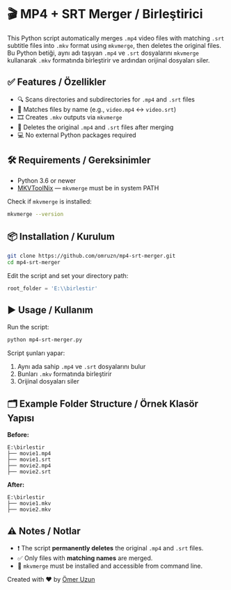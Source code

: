 # 🎬 MP4 + SRT Merger / Birleştirici

This Python script automatically merges `.mp4` video files with matching `.srt` subtitle files into `.mkv` format using `mkvmerge`, then deletes the original files.  
Bu Python betiği, aynı adı taşıyan `.mp4` ve `.srt` dosyalarını `mkvmerge` kullanarak `.mkv` formatında birleştirir ve ardından orijinal dosyaları siler.

## ✅ Features / Özellikler
- 🔍 Scans directories and subdirectories for `.mp4` and `.srt` files  
- 🎯 Matches files by name (e.g., `video.mp4` ↔ `video.srt`)  
- 🎞 Creates `.mkv` outputs via `mkvmerge`  
- 🧹 Deletes the original `.mp4` and `.srt` files after merging  
- 💻 No external Python packages required  

## 🛠 Requirements / Gereksinimler
- Python 3.6 or newer  
- [MKVToolNix](https://mkvtoolnix.download/) — `mkvmerge` must be in system PATH

Check if `mkvmerge` is installed:
```bash
mkvmerge --version
```

## 📦 Installation / Kurulum
```bash
git clone https://github.com/omruzn/mp4-srt-merger.git
cd mp4-srt-merger
```

Edit the script and set your directory path:
```python
root_folder = 'E:\\birlestir'
```

## ▶️ Usage / Kullanım
Run the script:
```bash
python mp4-srt-merger.py
```

Script şunları yapar:
1. Aynı ada sahip `.mp4` ve `.srt` dosyalarını bulur  
2. Bunları `.mkv` formatında birleştirir  
3. Orijinal dosyaları siler  

## 🗂 Example Folder Structure / Örnek Klasör Yapısı

**Before:**
```
E:\birlestir
├── movie1.mp4
├── movie1.srt
├── movie2.mp4
├── movie2.srt
```

**After:**
```
E:\birlestir
├── movie1.mkv
├── movie2.mkv
```

## ⚠️ Notes / Notlar
- ❗ The script **permanently deletes** the original `.mp4` and `.srt` files.  
- ✅ Only files with **matching names** are merged.  
- 🧪 `mkvmerge` must be installed and accessible from command line.

Created with ❤️ by [Ömer Uzun](https://github.com/uzunomer)
